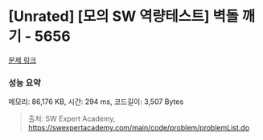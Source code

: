# [Unrated] [모의 SW 역량테스트] 벽돌 깨기 - 5656 

[문제 링크](https://swexpertacademy.com/main/code/problem/problemDetail.do?contestProbId=AWXRQm6qfL0DFAUo) 

### 성능 요약

메모리: 86,176 KB, 시간: 294 ms, 코드길이: 3,507 Bytes



> 출처: SW Expert Academy, https://swexpertacademy.com/main/code/problem/problemList.do